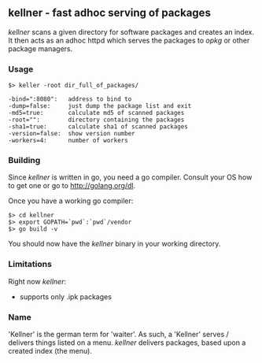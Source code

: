 ## kellner - fast adhoc serving of packages

*kellner* scans a given directory for software packages and creates an index.
It then acts as an adhoc httpd which serves the packages to *opkg* or other
package managers.

### Usage

    $> keller -root dir_full_of_packages/

    -bind=":8080":   address to bind to
    -dump=false:     just dump the package list and exit
    -md5=true:       calculate md5 of scanned packages
    -root="":        directory containing the packages
    -sha1=true:      calculate sha1 of scanned packages
    -version=false:  show version number
    -workers=4:      number of workers


### Building

Since *kellner* is written in go, you need a go compiler. Consult your OS how to
get one or go to http://golang.org/dl.

Once you have a working go compiler:

	$> cd kellner
	$> export GOPATH=`pwd`:`pwd`/vendor
	$> go build -v

You should now have the *kellner* binary in your working directory.

### Limitations

Right now *kellner*:

- supports only .ipk packages


### Name

'Kellner' is the german term for 'waiter'. As such, a 'Kellner' serves /
delivers things listed on a menu. *kellner* delivers packages, based upon a
created index (the menu).

